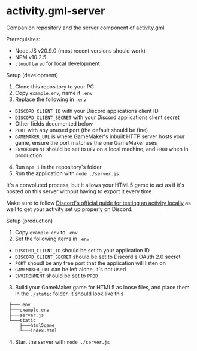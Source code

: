 # activity.gml-server

Companion repository and the server component of [activity.gml](https://github.com/Sidorakh/activity.gml)

Prerequisites: 
- Node.JS v20.9.0 (most recent versions should work)
- NPM v10.2.5
- `cloudflared` for local development

Setup (development)

1. Clone this repository to your PC
2. Copy `example.env`, name it `.env`
3. Replace the following in `.env`
  - `DISCORD_CLIENT_ID` with your Discord applications client ID 
  - `DISCORD_CLIENT_SECRET` with your Discord applications client secret
  - Other fields documented below
  - `PORT` with any unused port (the default should be fine)
  - `GAMEMAKER_URL` is where GameMaker's inbuilt HTTP server hosts your game, ensure the port matches the one GameMaker uses
  - `ENVORINMENT` should be set to `DEV` on a local machine, and `PROD` when in production
4. Run `npm i` in the repository's folder
5. Run the application with `node ./server.js`

It's a convoluted process, but it allows your HTML5 game to act as if it's hosted on this server without having to export it every time

Make sure to follow [Discord's official guide for testing an activity locally](https://discord.com/developers/docs/activities/development-guides#run-your-application-locally) as well to get your activity set up properly on Discord. 

Setup (production)
1. Copy `example.env` to `.env`
2. Set the following items in `.env`
- `DISCORD_CLIENT_ID` should be set to your application ID
- `DISCORD_CLIENT_SECRET` should be set to Discord's OAuth 2.0 secret
- `PORT` shoudl be any free port that the application will listen on
- `GAMEMAKER_URL` can be left alone, it's not used 
- `ENVIRONMENT` should be set to `PROD`
3. Build your GameMaker game for HTML5 as loose files, and place them in the `./static` folder. it should look like this
```
 ├───.env
 ├───example.env
 ├───server.js
 └───static
     ├───html5game
     └───index.html
```
4. Start the server with `node ./server.js`